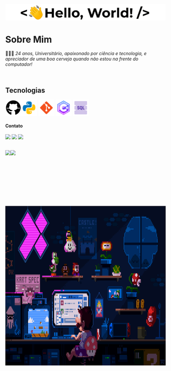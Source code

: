 
![GIF Boas-Vindas](images/hello.gif)

 # Sobre Mim 
👨🏻‍💻 *24 anos, Universitário, apaixonado por ciência e tecnologia, e apreciador de uma boa cerveja quando não estou na frente do computador!*

<br>

## Tecnologias
<img height="50cm" src="https://github.com/gabreuls/gabreuls/blob/main/images/icons8-github-50.png"><img height="50cm" src="https://github.com/gabreuls/gabreuls/blob/main/images/icons8-python-48.png">
<img height="50cm" src="https://github.com/gabreuls/gabreuls/blob/main/images/icons8-git-48.png">
<img height="50cm" src="https://github.com/gabreuls/gabreuls/blob/main/images/icons8-c-afiado-logotipo-64.png">
<img height="50cm" src="https://github.com/gabreuls/gabreuls/blob/main/images/icons8-sql-48.png">
<br>

#### Contato
  
<a href = "mailto:antunes.gsilva@gmail.com"><img src="https://img.shields.io/badge/-Gmail-%23333?style=for-the-badge&logo=gmail&logoColor=red" target="_blank"></a>
<a href = "https://www.linkedin.com/in/gabreuls" target="_blank"><img src="https://img.shields.io/badge/-LinkedIn-%230077B5?style=for-the-badge&logo=linkedin&logoColor=white" target="_blank"></a> 
<a href = "https://open.spotify.com/user/31fi4ft4o5e4kc2btggwx4mfzuji" target="_blank"><img src="https://img.shields.io/badge/Spotify-1ED760?&style=for-the-badge&logo=spotify&logoColor=black" target="_blank">
</a>

<br>

<a href="https://github.com/anuraghazra/github-readme-stats">
    <img height="175cm" align="left" src="https://github-readme-stats.vercel.app/api?username=gabreuls&show_icons=true&theme=neon&count_private=true"/>
</a>
<a href="https://github.com/anuraghazra/convoychat">
    <img height="150cm" align="" src="https://github-readme-stats.vercel.app/api/top-langs/?username=gabreuls&layout=compact&theme=neon"/>
</a>

<br><br><br>

<img height="500cm" src="https://github.com/gabreuls/gabreuls/blob/main/images/gif%20mario%20programing.gif">

<!-- <div>
<p align="center">
<img height="180cm" src="https://user-images.githubusercontent.com/74038190/213866269-5d00981c-7c98-46d7-8a8e-16f462f15227.gif">
</p>
  <p align="center"><em>Caso esteje cansado, sente-se e descanse um pouco...</em></p>
</div> -->
